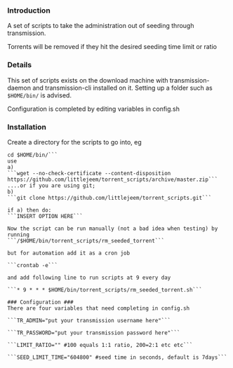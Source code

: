 ### Introduction ###
A set of scripts to take the administration out of seeding through transmission.

Torrents will be removed if they hit the desired seeding time limit or ratio

### Details ####
This set of scripts exists on the download machine with transmission-daemon and transmission-cli installed on it. Setting up a folder such as ```$HOME/bin/``` is advised.

Configuration is completed by editing variables in config.sh

### Installation ###
Create a directory for the scripts to go into, eg
```mkdir -p $HOME/bin/
cd $HOME/bin/```
use
a)
```wget --no-check-certificate --content-disposition https://github.com/littlejeem/torrent_scripts/archive/master.zip```
....or if you are using git;
b)
```git clone https://github.com/littlejeem/torrent_scripts.git```

if a) then do:
```INSERT OPTION HERE```

Now the script can be run manually (not a bad idea when testing) by running
```/$HOME/bin/torrent_scripts/rm_seeded_torrent```

but for automation add it as a cron job

```crontab -e```

and add following line to run scripts at 9 every day

```* 9 * * * $HOME/bin/torrent_scripts/rm_seeded_torrent.sh```

### Configuration ###
There are four variables that need completing in config.sh

```TR_ADMIN="put your transmission username here"```

```TR_PASSWORD="put your transmission password here"```

```LIMIT_RATIO="" #100 equals 1:1 ratio, 200=2:1 etc etc```

```SEED_LIMIT_TIME="604800" #seed time in seconds, default is 7days```
